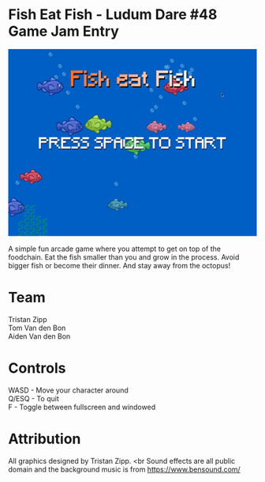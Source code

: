 # Fish Eat Fish - Ludum Dare #48 Game Jam Entry 

![GitHub Logo](/screenshots/title.png)

A simple fun arcade game where you attempt to get on top of the foodchain. Eat the fish smaller than you and grow in the process. Avoid bigger fish or become their dinner. And stay away from the octopus!

# Team
Tristan Zipp<br>
Tom Van den Bon<br>
Aiden Van den Bon

# Controls

WASD - Move your character around<br>
Q/ESQ - To quit<br>
F - Toggle between fullscreen and windowed<br>

# Attribution

All graphics designed by Tristan Zipp. <br
Sound effects are all public domain and the background music is from https://www.bensound.com/
